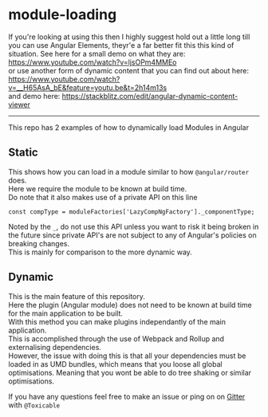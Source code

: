 # module-loading

If you're looking at using this then I highly suggest hold out a little long till you can use Angular Elements, theyr'e a far better fit this this kind of situation.
See here for a small demo on what they are: https://www.youtube.com/watch?v=ljsOPm4MMEo  
or use another form of dynamic content that you can find out about here: https://www.youtube.com/watch?v=__H65AsA_bE&feature=youtu.be&t=2h14m13s  
and demo here: https://stackblitz.com/edit/angular-dynamic-content-viewer

---

This repo has 2 examples of how to dynamically load Modules in Angular

## Static
This shows how you can load in a module similar to how `@angular/router` does.  
Here we require the module to be known at build time.  
Do note that it also makes use of a private API on this line 
```
const compType = moduleFactories['LazyCompNgFactory']._componentType;
````
Noted by the `_`, do not use this API unless you want to risk it being broken in the future since private API's are not subject to any of Angular's policies on breaking changes.  
This is mainly for comparison to the more dynamic way.

## Dynamic
This is the main feature of this repository.  
Here the plugin (Angular module) does not need to be known at build time for the main application to be built.  
With this method you can make plugins independantly of the main application.  
This is accomplished through the use of Webpack and Rollup and externalising dependencies.  
However, the issue with doing this is that all your dependencies must be loaded in as UMD bundles, which means that you loose all global optimisations. Meaning that you wont be able to do tree shaking or similar optimisations.

If you have any questions feel free to make an issue or ping on on [Gitter](https://gitter.im/angular/angular) with `@Toxicable`
